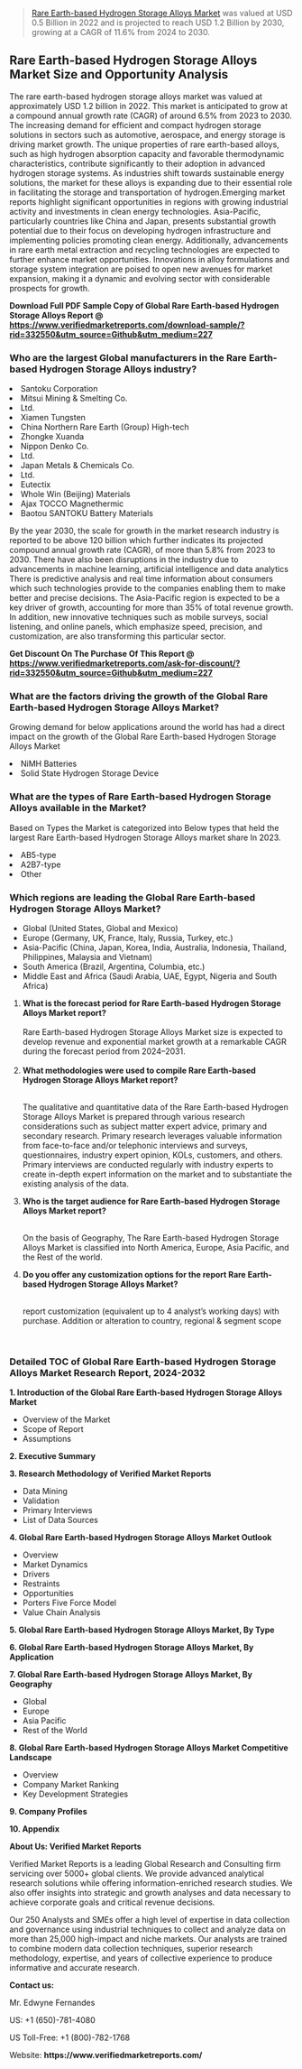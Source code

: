 <blockquote><p><p><a href="https://www.verifiedmarketreports.com/download-sample/?rid=332550&utm_source=Github&utm_medium=227" target="_blank">Rare Earth-based Hydrogen Storage Alloys Market</a> was valued at USD 0.5 Billion in 2022 and is projected to reach USD 1.2 Billion by 2030, growing at a CAGR of 11.6% from 2024 to 2030.</p></blockquote><p><h2>Rare Earth-based Hydrogen Storage Alloys Market Size and Opportunity Analysis</h2>The rare earth-based hydrogen storage alloys market was valued at approximately USD 1.2 billion in 2022. This market is anticipated to grow at a compound annual growth rate (CAGR) of around 6.5% from 2023 to 2030. The increasing demand for efficient and compact hydrogen storage solutions in sectors such as automotive, aerospace, and energy storage is driving market growth. The unique properties of rare earth-based alloys, such as high hydrogen absorption capacity and favorable thermodynamic characteristics, contribute significantly to their adoption in advanced hydrogen storage systems. As industries shift towards sustainable energy solutions, the market for these alloys is expanding due to their essential role in facilitating the storage and transportation of hydrogen.Emerging market reports highlight significant opportunities in regions with growing industrial activity and investments in clean energy technologies. Asia-Pacific, particularly countries like China and Japan, presents substantial growth potential due to their focus on developing hydrogen infrastructure and implementing policies promoting clean energy. Additionally, advancements in rare earth metal extraction and recycling technologies are expected to further enhance market opportunities. Innovations in alloy formulations and storage system integration are poised to open new avenues for market expansion, making it a dynamic and evolving sector with considerable prospects for growth.</p><p class=""><strong>Download Full PDF Sample Copy of Global Rare Earth-based Hydrogen Storage Alloys Report @ <a href="https://www.verifiedmarketreports.com/download-sample/?rid=332550&amp;utm_source=Github&amp;utm_medium=227" target="_blank">https://www.verifiedmarketreports.com/download-sample/?rid=332550&amp;utm_source=Github&amp;utm_medium=227</a></strong></p><h3 id="" class="">Who are the largest Global manufacturers in the Rare Earth-based Hydrogen Storage Alloys industry?</h3><p><li>Santoku Corporation</li><li> Mitsui Mining & Smelting Co.</li><li> Ltd.</li><li> Xiamen Tungsten</li><li> China Northern Rare Earth (Group) High-tech</li><li> Zhongke Xuanda</li><li> Nippon Denko Co.</li><li> Ltd.</li><li> Japan Metals & Chemicals Co.</li><li> Ltd.</li><li> Eutectix</li><li> Whole Win (Beijing) Materials</li><li> Ajax TOCCO Magnethermic</li><li> Baotou SANTOKU Battery Materials</li></p><div class=""><div class="" dir="" data-message-author-role="" data-message-id="" data-message-model-slug=""><div class=""><div class=""><div class=""><div class="" dir="" data-message-author-role="" data-message-id="" data-message-model-slug=""><div class=""><div class=""><p>By the year 2030, the scale for growth in the market research industry is reported to be above 120 billion which further indicates its projected compound annual growth rate (CAGR), of more than 5.8% from 2023 to 2030. There have also been disruptions in the industry due to advancements in machine learning, artificial intelligence and data analytics There is predictive analysis and real time information about consumers which such technologies provide to the companies enabling them to make better and precise decisions. The Asia-Pacific region is expected to be a key driver of growth, accounting for more than 35% of total revenue growth. In addition, new innovative techniques such as mobile surveys, social listening, and online panels, which emphasize speed, precision, and customization, are also transforming this particular sector.</p><p><strong>Get Discount On The Purchase Of This Report @&nbsp; <a href="https://www.verifiedmarketreports.com/ask-for-discount/?rid=332550&amp;utm_source=Github&amp;utm_medium=227" target="_blank">https://www.verifiedmarketreports.com/ask-for-discount/?rid=332550&amp;utm_source=Github&amp;utm_medium=227</a></strong></p></div></div></div></div></div></div></div></div><h3 id="" class="">What are the factors driving the growth of the Global Rare Earth-based Hydrogen Storage Alloys Market?</h3><p id="" class="">Growing demand for below applications around the world has had a direct impact on the growth of the Global Rare Earth-based Hydrogen Storage Alloys Market</p><p id="" class=""><li>NiMH Batteries</li><li> Solid State Hydrogen Storage Device</li></p><h3 id="" class="">What are the types of Rare Earth-based Hydrogen Storage Alloys available in the Market?</h3><p id="" class="">Based on Types the Market is categorized into Below types that held the largest Rare Earth-based Hydrogen Storage Alloys market share In 2023.</p><p id="" class=""><li>AB5-type</li><li> A2B7-type</li><li> Other</li></p><h3 id="" class="">Which regions are leading the Global Rare Earth-based Hydrogen Storage Alloys Market?</h3><ul><li>Global (United States, Global and Mexico)</li><li>Europe (Germany, UK, France, Italy, Russia, Turkey, etc.)</li><li>Asia-Pacific (China, Japan, Korea, India, Australia, Indonesia, Thailand, Philippines, Malaysia and Vietnam)</li><li>South America (Brazil, Argentina, Columbia, etc.)</li><li>Middle East and Africa (Saudi Arabia, UAE, Egypt, Nigeria and South Africa)</li></ul><p><ol><li><strong>What is the forecast period for Rare Earth-based Hydrogen Storage Alloys Market report?<br /></strong><br /><span data-sheets-root="1" data-sheets-value="{&quot;1&quot;:2,&quot;2&quot;:&quot;XXXX size is expected to develop revenue and exponential market growth at a remarkable CAGR during the forecast period from 2024&ndash;2030.&quot;}" data-sheets-userformat="{&quot;2&quot;:12674,&quot;4&quot;:{&quot;1&quot;:2,&quot;2&quot;:16776960},&quot;10&quot;:2,&quot;11&quot;:0,&quot;15&quot;:&quot;Arial&quot;,&quot;16&quot;:12}">Rare Earth-based Hydrogen Storage Alloys Market size is expected to develop revenue and exponential market growth at a remarkable CAGR during the forecast period from 2024&ndash;2031.</span><br /><br /></li><li><strong>What methodologies were used to compile Rare Earth-based Hydrogen Storage Alloys Market report?<br /><br /></strong><p>The qualitative and quantitative data of the&nbsp;Rare Earth-based Hydrogen Storage Alloys Market is prepared through various research considerations such as subject matter expert advice, primary and secondary research. Primary research leverages valuable information from face-to-face and/or telephonic interviews and surveys, questionnaires, industry expert opinion, KOLs, customers, and others. Primary interviews are conducted regularly with industry experts to create in-depth expert information on the market and to substantiate the existing analysis of the data.&nbsp;</p></li><li><strong>Who is the target audience for Rare Earth-based Hydrogen Storage Alloys Market report?<br /><br /></strong><p>On the basis of Geography, The&nbsp;Rare Earth-based Hydrogen Storage Alloys Market is classified into North America, Europe, Asia Pacific, and the Rest of the world.</p></li><li><strong>Do you offer any customization options for the report Rare Earth-based Hydrogen Storage Alloys Market?<br /><br /></strong><p>report customization (equivalent up to 4 analyst&rsquo;s working days) with purchase. Addition or alteration to country, regional &amp; segment scope</p><p>&nbsp;</p></li></ol></p><h3 id="" class="">Detailed TOC of Global Rare Earth-based Hydrogen Storage Alloys Market Research Report, 2024-2032</h3><p id="" class=""><strong>1. Introduction of the Global Rare Earth-based Hydrogen Storage Alloys Market</strong></p><ul><li>Overview of the Market</li><li>Scope of Report</li><li>Assumptions</li></ul><p id="" class=""><strong>2. Executive Summary</strong></p><p id="" class=""><strong>3. Research Methodology of&nbsp;Verified Market Reports</strong></p><ul><li>Data Mining</li><li>Validation</li><li>Primary Interviews</li><li>List of Data Sources</li></ul><p id="" class=""><strong>4. Global Rare Earth-based Hydrogen Storage Alloys Market Outlook</strong></p><ul><li>Overview</li><li>Market Dynamics</li><li>Drivers</li><li>Restraints</li><li>Opportunities</li><li>Porters Five Force Model</li><li>Value Chain Analysis</li></ul><p id="" class=""><strong>5. Global Rare Earth-based Hydrogen Storage Alloys Market, By&nbsp;Type</strong></p><p id="" class=""><strong>6. Global Rare Earth-based Hydrogen Storage Alloys Market, By Application</strong></p><p id="" class=""><strong>7. Global Rare Earth-based Hydrogen Storage Alloys Market, By Geography</strong></p><ul><li>Global</li><li>Europe</li><li>Asia Pacific</li><li>Rest of the World</li></ul><p id="" class=""><strong>8. Global Rare Earth-based Hydrogen Storage Alloys Market Competitive Landscape</strong></p><ul><li>Overview</li><li>Company Market Ranking</li><li>Key Development Strategies</li></ul><p id="" class=""><strong>9. Company Profiles</strong></p><p id="" class=""><strong>10. Appendix</strong></p><p id="" class=""><strong>About Us: Verified Market Reports</strong></p><p id="" class="">Verified Market Reports is a leading Global Research and Consulting firm servicing over 5000+ global clients. We provide advanced analytical research solutions while offering information-enriched research studies. We also offer insights into strategic and growth analyses and data necessary to achieve corporate goals and critical revenue decisions.</p><p id="" class="">Our 250 Analysts and SMEs offer a high level of expertise in data collection and governance using industrial techniques to collect and analyze data on more than 25,000 high-impact and niche markets. Our analysts are trained to combine modern data collection techniques, superior research methodology, expertise, and years of collective experience to produce informative and accurate research.</p><p id="" class=""><strong>Contact us:</strong></p><p id="" class="">Mr. Edwyne Fernandes</p><p id="" class="">US: +1 (650)-781-4080</p><p id="" class="">US Toll-Free: +1 (800)-782-1768</p><p id="" class="">Website: <a target="" data-test-app-aware-link=""><strong>https://www.verifiedmarketreports.com/</strong></a></p>
